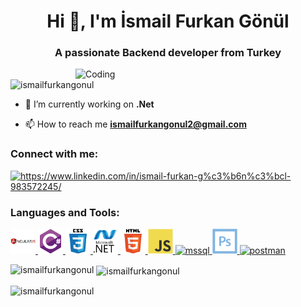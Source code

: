 <h1 align="center">Hi 👋, I'm İsmail Furkan Gönül</h1>
<h3 align="center">A passionate Backend developer from Turkey</h3>

<img align="right" alt="Coding" width="400" src="https://media.giphy.com/media/WTyrLaSidmKYHM9QcA/giphy.gif">

<p align="left"> <img src="https://komarev.com/ghpvc/?username=ismailfurkangonul&label=Profile%20views&color=0e75b6&style=flat" alt="ismailfurkangonul" /> </p>

- 🔭 I’m currently working on **.Net**

- 📫 How to reach me **ismailfurkangonul2@gmail.com**

<h3 align="left">Connect with me:</h3>
<p align="left">
<a href="https://linkedin.com/in/ismail-furkan-g%c3%b6n%c3%bcl-983572245/" target="blank"><img align="center" src="https://raw.githubusercontent.com/rahuldkjain/github-profile-readme-generator/master/src/images/icons/Social/linked-in-alt.svg" alt="https://www.linkedin.com/in/ismail-furkan-g%c3%b6n%c3%bcl-983572245/" height="30" width="40" /></a>
</p>

<h3 align="left">Languages and Tools:</h3>
<p align="left"> <a href="https://angular.io" target="_blank" rel="noreferrer"> <img src="https://raw.githubusercontent.com/devicons/devicon/master/icons/angularjs/angularjs-original-wordmark.svg" alt="angularjs" width="40" height="40"/> </a> <a href="https://www.w3schools.com/cs/" target="_blank" rel="noreferrer"> <img src="https://raw.githubusercontent.com/devicons/devicon/master/icons/csharp/csharp-original.svg" alt="csharp" width="40" height="40"/> </a> <a href="https://www.w3schools.com/css/" target="_blank" rel="noreferrer"> <img src="https://raw.githubusercontent.com/devicons/devicon/master/icons/css3/css3-original-wordmark.svg" alt="css3" width="40" height="40"/> </a> <a href="https://dotnet.microsoft.com/" target="_blank" rel="noreferrer"> <img src="https://raw.githubusercontent.com/devicons/devicon/master/icons/dot-net/dot-net-original-wordmark.svg" alt="dotnet" width="40" height="40"/> </a> <a href="https://www.w3.org/html/" target="_blank" rel="noreferrer"> <img src="https://raw.githubusercontent.com/devicons/devicon/master/icons/html5/html5-original-wordmark.svg" alt="html5" width="40" height="40"/> </a> <a href="https://developer.mozilla.org/en-US/docs/Web/JavaScript" target="_blank" rel="noreferrer"> <img src="https://raw.githubusercontent.com/devicons/devicon/master/icons/javascript/javascript-original.svg" alt="javascript" width="40" height="40"/> </a> <a href="https://www.microsoft.com/en-us/sql-server" target="_blank" rel="noreferrer"> <img src="https://www.svgrepo.com/show/303229/microsoft-sql-server-logo.svg" alt="mssql" width="40" height="40"/> </a> <a href="https://www.photoshop.com/en" target="_blank" rel="noreferrer"> <img src="https://raw.githubusercontent.com/devicons/devicon/master/icons/photoshop/photoshop-line.svg" alt="photoshop" width="40" height="40"/> </a> <a href="https://postman.com" target="_blank" rel="noreferrer"> <img src="https://www.vectorlogo.zone/logos/getpostman/getpostman-icon.svg" alt="postman" width="40" height="40"/> </a> </p>

<p><img align="left" src="https://github-readme-stats.vercel.app/api/top-langs?username=ismailfurkangonul&show_icons=true&locale=en&layout=compact" alt="ismailfurkangonul" /></p>

<p>&nbsp;<img align="center" src="https://github-readme-stats.vercel.app/api?username=ismailfurkangonul&show_icons=true&locale=en" alt="ismailfurkangonul" /></p>

<p><img align="center" src="https://github-readme-streak-stats.herokuapp.com/?user=ismailfurkangonul&" alt="ismailfurkangonul" /></p>

